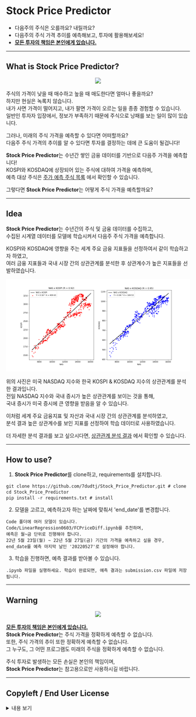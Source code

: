 # Stock Price Predictor  

- 다음주의 주식은 오를까요? 내릴까요?
- 다음주의 주식 가격 추이를 예측해보고, 투자에 활용해보세요!
- <ins>**모든 투자의 책임은 본인에게 있습니다.**</ins>

---

## What is Stock Price Predictor?

<p align="center">
  <img width="400" src="https://user-images.githubusercontent.com/67851701/174953510-297cbdc5-46db-4100-8271-993b4325ecd7.jpg">  
</p>
  
주식의 가격이 낮을 때 매수하고 높을 때 매도한다면 얼마나 좋을까요?  
하지만 현실은 녹록치 않습니다.  
내가 사면 가격이 떨어지고, 내가 팔면 가격이 오르는 일을 종종 경험할 수 있습니다.  
일반인 투자자 입장에서, 정보가 부족하기 때문에 주식으로 낭패를 보는 일이 많이 있습니다.  

그러나, 미래의 주식 가격을 예측할 수 있다면 어떠할까요?  
다음주 주식 가격의 추이를 알 수 있다면 투자를 결정하는 데에 큰 도움이 될겁니다!  

**Stock Price Predictor**는 수년간 쌓인 금융 데이터를 기반으로 다음주 가격을 예측합니다!  
KOSPI와 KOSDAQ에 상장되어 있는 주식에 대하여 가격을 예측하며,  
예측 대상 주식은 [주가 예측 주식 목록](https://github.com/7dudtj/Stock_Price_Predictor/blob/main/Data/stock_list.csv) 에서 확인할 수 있습니다.  

그렇다면 **Stock Price Predictor**는 어떻게 주식 가격을 예측할까요?

---

## Idea

**Stock Price Predictor**는 수년간의 주식 및 금융 데이터를 수집하고,  
수집된 시계열 데이터를 모델에 학습시켜서 다음주 주식 가격을 예측합니다.  

KOSPI와 KOSDAQ에 영향을 주는 세계 주요 금융 지표들을 선정하여서 같이 학습하고자 하였고,  
여러 금융 지표들과 국내 시장 간의 상관관계를 분석한 후 상관계수가 높은 지표들을 선발하였습니다.  

<p align="center">
  <img width="640" src="https://github.com/7dudtj/Stock_Price_Predictor/blob/main/Data/DataAnalysis/Result/NAS_Analysis.png">
</p>  

위의 사진은 미국 NASDAQ 지수와 한국 KOSPI & KOSDAQ 지수의 상관관계를 분석한 결과입니다.   
전일 NASDAQ 지수와 국내 증시가 높은 상관관계를 보이는 것을 통해,  
국내 증시가 미국 증시에 큰 영향을 받음을 알 수 있습니다.  

이처럼 세계 주요 금융지표 및 자산과 국내 시장 간의 상관관계를 분석하였고,  
분석 결과 높은 상관계수를 보인 지표를 선정하여 학습 데이터로 사용하였습니다.  

더 자세한 분석 결과를 보고 싶으시다면, [상관관계 분석 결과](https://github.com/7dudtj/Stock_Price_Predictor/blob/main/Data/DataAnalysis/CorrelationCoefficient.ipynb) 에서 확인할 수 있습니다.

---

## How to use?

1. **Stock Price Predictor**를 clone하고, requirements를 설치합니다.  
```
git clone https://github.com/7dudtj/Stock_Price_Predictor.git # clone
cd Stock_Price_Predictor
pip install -r requirements.txt # install
```
2. 모델을 고르고, 예측하고자 하는 날짜에 맞춰서 'end_date'를 변경합니다.
```
Code 폴더에 여러 모델이 있습니다. Code/LinearRegression0603/FCPriceDiff.ipynb를 추천하며,  
예측은 월~금 단위로 진행해야 합니다.
22년 5월 23일(월) ~ 22년 5월 27일(금) 기간의 가격을 예측하고 싶을 경우,
end_date를 예측 마지막 날인 '20220527'로 설정해야 합니다.
```
3. 학습을 진행하면, 예측 결과를 받아볼 수 있습니다.
```
.ipynb 파일을 실행하세요. 학습이 완료되면, 예측 결과는 submission.csv 파일에 저장됩니다.
```

---

## Warning

<p align="center">
  <img width="400" src="https://user-images.githubusercontent.com/67851701/174976264-43524462-13e8-4dda-b66d-2278297aa9a4.jpg">
</p> 

<ins>**모든 투자의 책임은 본인에게 있습니다.**</ins>  
**Stock Price Predictor**는 주식 가격을 정확하게 예측할 수 없습니다.  
또한, 주식 가격의 추이 또한 정확하게 예측할 수 없습니다.  
그 누구도, 그 어떤 프로그램도 미래의 주식을 정확하게 예측할 수 없습니다.  

주식 투자로 발생하는 모든 손실은 본인의 책임이며,  
**Stock Price Predictor**는 참고용으로만 사용하시길 바랍니다.  

---

## Copyleft / End User License
<details>
<summary>
내용 보기
</summary>
<div markdown="1">
<img align="right" src="http://opensource.org/trademarks/opensource/OSI-Approved-License-100x137.png">

The class is licensed under the [MIT License](http://opensource.org/licenses/MIT):

Copyright &copy; 2022 [7dudtj](https://github.com/7dudtj), [kgh1030](https://github.com/kgh1030), and [hoyongjungdev](https://github.com/hoyongjungdev).

Permission is hereby granted, free of charge, to any person obtaining a copy of this software and associated documentation files (the "Software"), to deal in the Software without restriction, including without limitation the rights to use, copy, modify, merge, publish, distribute, sublicense, and/or sell copies of the Software, and to permit persons to whom the Software is furnished to do so, subject to the following conditions:

The above copyright notice and this permission notice shall be included in all copies or substantial portions of the Software.

THE SOFTWARE IS PROVIDED "AS IS", WITHOUT WARRANTY OF ANY KIND, EXPRESS OR IMPLIED, INCLUDING BUT NOT LIMITED TO THE WARRANTIES OF MERCHANTABILITY, FITNESS FOR A PARTICULAR PURPOSE AND NONINFRINGEMENT. IN NO EVENT SHALL THE AUTHORS OR COPYRIGHT HOLDERS BE LIABLE FOR ANY CLAIM, DAMAGES OR OTHER LIABILITY, WHETHER IN AN ACTION OF CONTRACT, TORT OR OTHERWISE, ARISING FROM, OUT OF OR IN CONNECTION WITH THE SOFTWARE OR THE USE OR OTHER DEALINGS IN THE SOFTWARE.
  </div>
  </details>